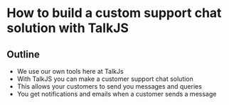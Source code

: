 # How to build a custom support chat solution with TalkJS

## Outline
- We use our own tools here at TalkJs
- With TalkJS you can make a customer support chat solution
- This allows your customers to send you messages and queries
- You get notifications and emails when a customer sends a message
